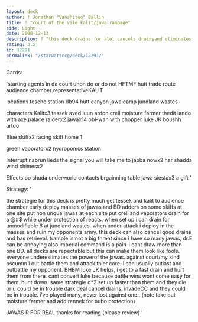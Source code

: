 ```yaml
---
layout: deck
author: ! Jonathan "Vanshitoo" Ballin
title: ! "court of the vile kalit/jawa rampage"
side: Light
date: 2000-12-13
description: ! "this deck drains for alot cancels drainsand eliminates opponents"
rating: 3.5
id: 12291
permalink: "/starwarsccg/deck/12291/"
---
```

Cards: 

'starting
agents in da court
uhoh
do or do not
HFTMF
hutt trade route
audience chamber
representativeKALIT

locations
tosche station
db94
hutt canyon
jawa camp
jundland wastes

characters
Kalitx3
tessek
aved luun
ardon crell
moisture farmer
thedit
lando with axe
palace raiderx2
jawax14
obi-wan with chopper
luke JK
boushh
artoo

Blue
skiffx2
racing skiff
home 1

green
vaporatorx2
hydroponics station

Interrupt
nabrun lieds
the signal
you will take me to jabba nowx2
nar shadda wind chimesx2

Effects
bo shuda
underworld contacts
brgainning table
jawa siestax3
a gift '

Strategy: '

the strategie for this deck is pretty much get
tessek and kalit to audience chamber early deploy
masses of jawas and BD adders on some skiffs at one
site put non unque jawas at each site put crell and
vaporators drain for a @#$ while under protection
of reacts. when set up i can drain for
unmodifiable 6 at jundland wastes. when under
attack i deploy in the masses and ruin my opponents
army. this deck can also cancel good drains and
has retrieval. trample is not a big threat since
i have so many jawas, dr.E can be annoying also imperial
command is a pain-i cant draw more than one BD.
	all decks are repectable but this can make
them look like fools. everyone underestimates the
powerof the jawas. against court/my kind oscumm
i out battle them and attack thier core. i can
usually outlast and outbattle my opponent.
BHBM luke JK helps, i get to a fast drain and hurt
them from there. cant convert luke because battle
wins wont come easy for them.
hunt down. same strategie
d*2 set up faster than them and they die or u could be in
trouble
dark deal cancel drains, invadeCC and they could
be in trouble. i’ve played many, never lost against one..
(note take out moisture farmer and add rennek for bubo
protection)

JAWAS R FOR REAL
thanks for reading (please review)	'
